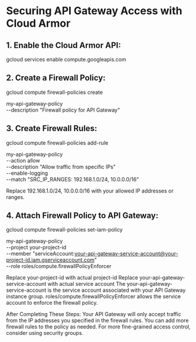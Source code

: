 # Securing API Gateway Access with Cloud Armor

## 1. Enable the Cloud Armor API:

gcloud services enable compute.googleapis.com

## 2. Create a Firewall Policy:

gcloud compute firewall-policies create 

my-api-gateway-policy \
  --description "Firewall policy for API Gateway"

## 3. Create Firewall Rules:

gcloud compute firewall-policies add-rule 

my-api-gateway-policy \
  --action allow \
  --description "Allow traffic from specific IPs" \
  --enable-logging \
  --match "SRC_IP_RANGES: 192.168.1.0/24, 10.0.0.0/16"

  Replace 192.168.1.0/24, 10.0.0.0/16 with your allowed IP addresses or ranges.

## 4. Attach Firewall Policy to API Gateway:

gcloud compute firewall-policies set-iam-policy 

my-api-gateway-policy \
  --project your-project-id \
  --member "serviceAccount:your-api-gateway-service-account@your-project-id.iam.gserviceaccount.com" \
  --role roles/compute.firewallPolicyEnforcer

  Replace your-project-id with actual project-id Replace your-api-gateway-service-account with actual service account
  The your-api-gateway-service-account is the service account associated with your API Gateway instance group.
  roles/compute.firewallPolicyEnforcer allows the service account to enforce the firewall policy.
  
  After Completing These Steps:
  Your API Gateway will only accept traffic from the IP addresses you specified in the firewall rules.
  You can add more firewall rules to the policy as needed.
  For more fine-grained access control, consider using security groups.